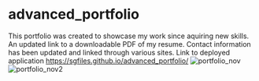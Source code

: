 # advanced_portfolio
This portfolio was created to showcase my work since aquiring new skills.
An updated link to a downloadable PDF of my resume.
Contact information has been updated and linked through various sites.
Link to deployed application https://sgfiles.github.io/advanced_portfolio/
![portfolio_nov](https://user-images.githubusercontent.com/72025703/141047653-07a8156d-ead4-4588-9d2c-bcabc708e555.JPG)
![portfolio_nov2](https://user-images.githubusercontent.com/72025703/141047661-34b3b1bd-b26a-4121-bcc1-d69a892034c1.JPG)

